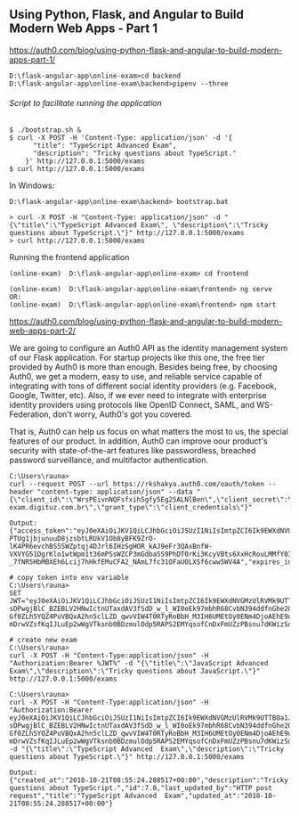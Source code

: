 ## Using Python, Flask, and Angular to Build Modern Web Apps - Part 1

https://auth0.com/blog/using-python-flask-and-angular-to-build-modern-apps-part-1/

    D:\flask-angular-app\online-exam>cd backend    
    D:\flask-angular-app\online-exam\backend>pipenv --three

###### Script to facilitate running the application

    $ ./bootstrap.sh &
    $ curl -X POST -H 'Content-Type: application/json' -d '{
          "title": "TypeScript Advanced Exam",
          "description": "Tricky questions about TypeScript."
        }' http://127.0.0.1:5000/exams
    $ curl http://127.0.0.1:5000/exams

In Windows:
    
    D:\flask-angular-app\online-exam\backend> bootstrap.bat
    
    > curl -X POST -H "Content-Type: application/json" -d "{\"title\":\"TypeScript Advanced Exam\", \"description\":\"Tricky questions about TypeScript.\"}" http://127.0.0.1:5000/exams
    > curl http://127.0.0.1:5000/exams


Running the frontend application

    (online-exam)  D:\flask-angular-app\online-exam> cd frontend
    
    (online-exam)  D:\flask-angular-app\online-exam\frontend> ng serve
    OR:
    (online-exam)  D:\flask-angular-app\online-exam\frontend> npm start

https://auth0.com/blog/using-python-flask-and-angular-to-build-modern-web-apps-part-2/

We are going to configure an Auth0 API as the identity management system of our Flask application. For startup projects 
like this one, the free tier provided by Auth0 is more than enough. Besides being free, by choosing Auth0, 
we get a modern, easy to use, and reliable service capable of integrating with tons of different social identity 
providers (e.g. Facebook, Google, Twitter, etc). Also, if we ever need to integrate with enterprise identity 
providers using protocols like OpenID Connect, SAML, and WS-Federation, don't worry, Auth0's got you covered.

That is, Auth0 can help us focus on what matters the most to us, the special features of our product. 
In addition, Auth0 can improve oour product's security with state-of-the-art features like passwordless, 
breached password surveillance, and multifactor authentication.


    C:\Users\rauna>
    curl --request POST --url https://rkshakya.auth0.com/oauth/token --header "content-type: application/json" --data "{\"client_id\":\"WrsPEivnNQFsfxih5gfy5Eg25ALNlBen\",\"client_secret\":\"lAHyK2wnFdJ__3WtwyfF_iG32JciZ2n8tH1NAkLTr1Ya3TxTSGFlOuaQleWyJz20\",\"audience\":\"https://online-exam.digituz.com.br\",\"grant_type\":\"client_credentials\"}"
    
    Output:
    {"access_token":"eyJ0eXAiOiJKV1QiLCJhbGciOiJSUzI1NiIsImtpZCI6Ik9EWXdNVGMzUlRVMk9UTTBOa1JCUXpCRU16RTJPVVpGTlRjd1JEWkVRMFl6TkRVek9FTkZOUSJ9.eyJpc3MiOiJodHRwczovL3Jrc2hha3lhLmF1dGgwLmNvbS8iLCJzdWIiOiJXcnNQRWl2bk5RRnNmeGloNWdmeTVFZzI1QUxObEJlbkBjbGllbnRzIiwiYXVkIjoiaHR0cHM6Ly9vbmxpbmUtZXhhbS5kaWdpdHV6LmNvbS5iciIsImlhdCI6MTU0MDA5MTkwMiwiZXhwIjoxNTQwMTc4MzAyLCJhenAiOiJXcnNQRWl2bk5RRnNmeGloNWdmeTVFZzI1QUxObEJlbiIsImd0eSI6ImNsaWVudC1jcmVkZW50aWFscyJ9.konS5qLv97Kj3y1w0P2H6KlmNIOIfJBKB6lao22twPyPH8yxccaddUOI8YRJ5Hf80nOl189ue1z5Oqhcm2hqqkv8lnKs-PTUg1jbjunuuD8jzsbtLRUkV1Ob8yBFK9ZrO-lK4PR6evchBS5SWZptqj4DJrl6IHzSgHOR_kAJ9eFr3QAxBnfW-VXVYG51DgrKlo1wtWpm1t36mPSsWZCP3mGdbaSS9PhDT0rKi3KcyVBts6XxHcRouLMMfY0IMOG_ZqM_h52mKtLjgodu81zenMDnylZ-_7fNR5HbMBXEh6Lcij7hHkfEMuCFA2_NAmL7fc31OFaUOLXSf6cww5WV4A","expires_in":86400,"token_type":"Bearer"}
    
    # copy token into env variable
    C:\Users\rauna>
    SET JWT="eyJ0eXAiOiJKV1QiLCJhbGciOiJSUzI1NiIsImtpZCI6Ik9EWXdNVGMzUlRVMk9UTTBOa1JCUXpCRU16RTJPVVpGTlRjd1JEWkVRMFl6TkRVek9FTkZOUSJ9.eyJpc3MiOiJodHRwczovL3Jrc2hha3lhLmF1dGgwLmNvbS8iLCJzdWIiOiJXcnNQRWl2bk5RRnNmeGloNWdmeTVFZzI1QUxObEJlbkBjbGllbnRzIiwiYXVkIjoiaHR0cHM6Ly9vbmxpbmUtZXhhbS5kaWdpdHV6LmNvbS5iciIsImlhdCI6MTU0MDA4OTM1MiwiZXhwIjoxNTQwMTc1NzUyLCJhenAiOiJXcnNQRWl2bk5RRnNmeGloNWdmeTVFZzI1QUxObEJlbiIsImd0eSI6ImNsaWVudC1jcmVkZW50aWFscyJ9.vCnYl6JfLFfsTvc1yszTLzg7g3iYsXmoKTHzEpaSsNc1E_-sDPwgjBlC_BZEBLV2HNwIctnUTaxdAV3fSdD_w_l_WI0oEk97mbhR68CvbN394ddfnGhe2OOxI73K-Gf0ZLh5YQZ4PuVBQxA2hn5clLZD_qwvVIW4T0RTyRoBbH_M3IH6UMEtOy0ENm4DjoAEhE9uWfQLfyBFEpEdrNdHm3Y9313RUbrzJWMoXtb98QXr3dKifdqyStIzNO7RPO7NGQKW4StF-mDrwVZsfKqIJLuEp2wWgVTksnb0BDzmulOdp5RAPS2EMYqsofCnDxFmUZzPBsnu7dKWizSdgMjg9g"
    
    # create new exam
    C:\Users\rauna>
    curl -X POST -H "Content-Type:application/json" -H "Authorization:Bearer %JWT%" -d "{\"title\":\"JavaScript Advanced  Exam\",\"description\":\"Tricky questions about JavaScript.\"}" http://127.0.0.1:5000/exams
    
    C:\Users\rauna>
    curl -X POST -H "Content-Type:application/json" -H "Authorization:Bearer eyJ0eXAiOiJKV1QiLCJhbGciOiJSUzI1NiIsImtpZCI6Ik9EWXdNVGMzUlRVMk9UTTBOa1JCUXpCRU16RTJPVVpGTlRjd1JEWkVRMFl6TkRVek9FTkZOUSJ9.eyJpc3MiOiJodHRwczovL3Jrc2hha3lhLmF1dGgwLmNvbS8iLCJzdWIiOiJXcnNQRWl2bk5RRnNmeGloNWdmeTVFZzI1QUxObEJlbkBjbGllbnRzIiwiYXVkIjoiaHR0cHM6Ly9vbmxpbmUtZXhhbS5kaWdpdHV6LmNvbS5iciIsImlhdCI6MTU0MDA4OTM1MiwiZXhwIjoxNTQwMTc1NzUyLCJhenAiOiJXcnNQRWl2bk5RRnNmeGloNWdmeTVFZzI1QUxObEJlbiIsImd0eSI6ImNsaWVudC1jcmVkZW50aWFscyJ9.vCnYl6JfLFfsTvc1yszTLzg7g3iYsXmoKTHzEpaSsNc1E_-sDPwgjBlC_BZEBLV2HNwIctnUTaxdAV3fSdD_w_l_WI0oEk97mbhR68CvbN394ddfnGhe2OOxI73K-Gf0ZLh5YQZ4PuVBQxA2hn5clLZD_qwvVIW4T0RTyRoBbH_M3IH6UMEtOy0ENm4DjoAEhE9uWfQLfyBFEpEdrNdHm3Y9313RUbrzJWMoXtb98QXr3dKifdqyStIzNO7RPO7NGQKW4StF-mDrwVZsfKqIJLuEp2wWgVTksnb0BDzmulOdp5RAPS2EMYqsofCnDxFmUZzPBsnu7dKWizSdgMjg9g" -d "{\"title\":\"TypeScript Advanced  Exam\",\"description\":\"Tricky questions about TypeScript.\"}" http://127.0.0.1:5000/exams
    
    Output:
    {"created_at":"2018-10-21T08:55:24.288517+00:00","description":"Tricky questions about TypeScript.","id":7.0,"last_updated_by":"HTTP post request","title":"TypeScript Advanced  Exam","updated_at":"2018-10-21T08:55:24.288517+00:00"}